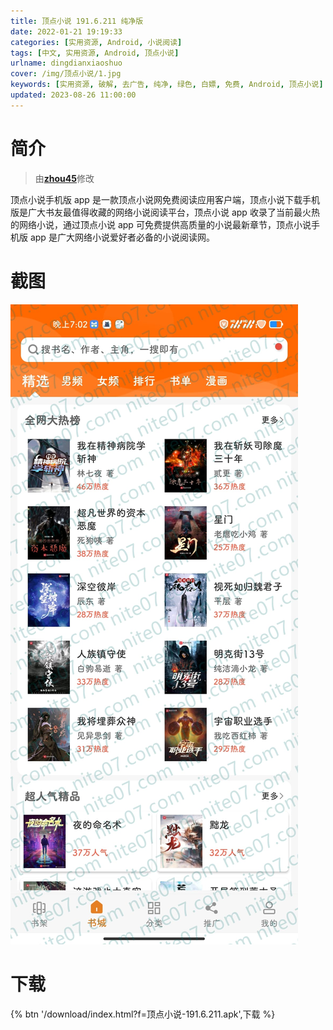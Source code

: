 ```yaml
---
title: 顶点小说 191.6.211 纯净版
date: 2022-01-21 19:19:33
categories: [实用资源, Android, 小说阅读]
tags: [中文, 实用资源, Android, 顶点小说]
urlname: dingdianxiaoshuo
cover: /img/顶点小说/1.jpg
keywords: [实用资源, 破解, 去广告, 纯净, 绿色, 白嫖, 免费, Android, 顶点小说]
updated: 2023-08-26 11:00:00
---
```


# 简介

> 由[**zhou45**](/laiyuan)修改

顶点小说手机版 app 是一款顶点小说网免费阅读应用客户端，顶点小说下载手机版是广大书友最值得收藏的网络小说阅读平台，顶点小说 app 收录了当前最火热的网络小说，通过顶点小说 app 可免费提供高质量的小说最新章节，顶点小说手机版 app 是广大网络小说爱好者必备的小说阅读网。

# 截图

![](/img/顶点小说/2.jpg)

# 下载

{% btn '/download/index.html?f=顶点小说-191.6.211.apk',下载 %}
